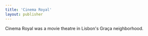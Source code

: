 ```yaml
---
title: 'Cinema Royal'
layout: publisher
---
```

Cinema Royal was a movie theatre in Lisbon's Graça neighborhood.
